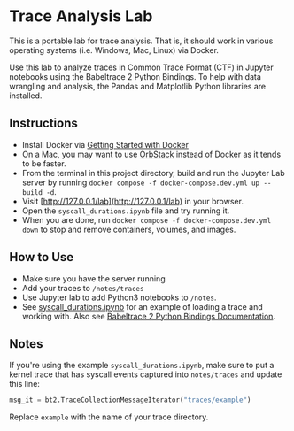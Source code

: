 # Trace Analysis Lab

This is a portable lab for trace analysis. That is, it should work in various operating systems (i.e. Windows, Mac, Linux) via Docker.

Use this lab to analyze traces in Common Trace Format (CTF) in Jupyter notebooks using the Babeltrace 2 Python Bindings. To help with data wrangling and analysis, the Pandas and Matplotlib Python libraries are installed.

## Instructions

- Install Docker via [Getting Started with Docker](https://www.docker.com/get-started/)
- On a Mac, you may want to use [OrbStack](https://orbstack.dev) instead of Docker as it tends to be faster.
- From the terminal in this project directory, build and run the Jupyter Lab server by running `docker compose -f docker-compose.dev.yml up --build -d`.
- Visit [http://127.0.0.1/lab](http://127.0.0.1/lab) in your browser.
- Open the `syscall_durations.ipynb` file and try running it.
- When you are done, run `docker compose -f docker-compose.dev.yml down` to stop and remove containers, volumes, and images.

## How to Use

- Make sure you have the server running
- Add your traces to `/notes/traces`
- Use Jupyter lab to add Python3 notebooks to `/notes`.
- See [syscall_durations.ipynb](http://127.0.0.1:9000/lab/tree/syscall_durations.ipynb) for an example of loading a trace and working with. Also see [Babeltrace 2 Python Bindings Documentation](https://babeltrace.org/docs/v2.0/python/bt2/).

## Notes

If you're using the example `syscall_durations.ipynb`, make sure to put a kernel trace that has syscall events captured into `notes/traces` and update this line:

```python
msg_it = bt2.TraceCollectionMessageIterator("traces/example")
```

Replace `example` with the name of your trace directory.
